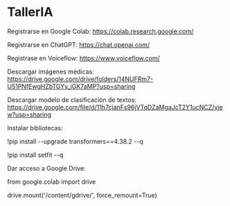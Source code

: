 # TallerIA

Registrarse en Google Colab:
https://colab.research.google.com/

Registrarse en ChatGPT:
https://chat.openai.com/

Registrase en Voiceflow:
https://www.voiceflow.com/

Descargar imágenes médicas:
https://drive.google.com/drive/folders/14NUFRm7-U51PNfEwgHZbTGYy_iGK7aMP?usp=sharing

Descargar modelo de clasificación de textos:
https://drive.google.com/file/d/11h7cjanFs96jVTqDZaMgaJcT2Y1ucNCZ/view?usp=sharing

Instalar bibliotecas:

!pip install --upgrade transformers==4.38.2 --q

!pip install setfit --q

Dar acceso a Google Drive:

from google.colab import drive

drive.mount('/content/gdrive/', force_remount=True)



